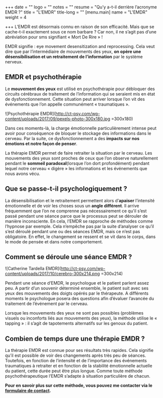 +++
date = ""
logo = ""
notes = ""
resume = "Qu’y a-t-il derrière l’acronyme EMDR ?"
title = "L’EMDR"
title-long = ""
[menu.main]
name = "L'EMDR"
weight = 4

+++
L’EMDR est désormais connu en raison de son efficacité. Mais que se cache-t-il exactement sous ce nom barbare ? Car non, il ne s’agit pas d’une abréviation pour sms signifiant « Mort De Rire » !

EMDR signifie : eye movement desensitization and reprocessing. Cela veut dire que par l’intermédiaire de mouvements des yeux, **on opère une désensibilisation et un retraitement de l’information** par le système nerveux.

## EMDR et psychothérapie

Le **mouvement des yeux** est utilisé en psychothérapie pour débloquer des circuits cérébraux de traitement de l’information qui se seraient mis en état de dysfonctionnement. Cette situation peut arriver lorsque l’on vit des événements que l’on appelle communément « traumatiques ».

![Psychothérapie EMDR](http://ct-psy.com/wp-content/uploads/2017/09/pexels-photo-300x180.jpg =300x180)

Dans ces moments-là, la charge émotionnelle particulièrement intense peut avoir pour conséquence de bloquer le stockage des informations dans le cerveau. Par la suite, ce dysfonctionnement a des **impacts sur nos émotions et notre façon de penser**.

La thérapie EMDR permet de faire retraiter la situation par le cerveau. Les mouvements des yeux sont proches de ceux que l’on observe naturellement pendant le **sommeil paradoxal**(lorsque l’on dort profondément) pendant lequel notre cerveau « digère » les informations et les événements que nous avons vécu.

## Que se passe-t-il psychologiquement ?

La désensibilisation et le retraitement permettent alors d’**apaiser** l’intensité émotionnelle et de voir les choses sous un **angle différent**. Il arrive fréquemment que l’on ne comprenne pas nécessairement ce qu’il s’est passé pendant une séance parce que le processus peut se dérouler de manière inconsciente. En cela, l’EMDR se rapproche de méthodes comme l’hypnose par exemple. Cela n’empêche pas par la suite d’analyser ce qu’il s’est déroulé pendant une ou des séances EMDR, mais ce n’est pas obligatoire. En effet, le changement se ressent et se vit dans le corps, dans le mode de pensée et dans notre comportement.

## Comment se déroule une séance EMDR ?

![Catherine Tardella EMDR](http://ct-psy.com/wp-content/uploads/2017/10/cerebro-300x214.png =300x214)

Pendant une séance d’EMDR, le psychologue et le patient parlent assez peu. A partir d’un souvenir déterminé ensemble, le patient suit avec ses yeux des mouvements des doigts opérés par le thérapeute. A différents moments le psychologue posera des questions afin d’évaluer l’avancée du traitement de l’événement par le cerveau.

Lorsque les mouvements des yeux ne sont pas possibles (problèmes visuels ou inconforts liés aux mouvements des yeux), la méthode utilise le « tapping » : il s’agit de tapotements alternatifs sur les genoux du patient.

## Combien de temps dure une thérapie EMDR ?

La thérapie EMDR est connue pour ses résultats très rapides. Cela signifie qu’il est possible de voir des changements après très peu de séances. Toutefois, en fonction de l’intensité et de l’importance des événements traumatiques à retraiter et en fonction de la stabilité émotionnelle actuelle du patient, cette durée peut être plus longue. Comme toute méthode psychothérapeutique l’EMDR s’adapte à situation particulière de chacun.

**Pour en savoir plus sur cette méthode, vous pouvez me contacter via le** [**formulaire de contact**](http://ct-psy.com/contact-catherine-tardella/)**.**